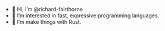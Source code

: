 - 👋 Hi, I’m @richard-fairthorne
- 👀 I’m interested in fast, expressive programming languages.
- 🌱 I’m make things with Rust.

<!---
richard-fairthorne/richard-fairthorne is a ✨ special ✨ repository because its `README.md` (this file) appears on your GitHub profile.
You can click the Preview link to take a look at your changes.
--->

